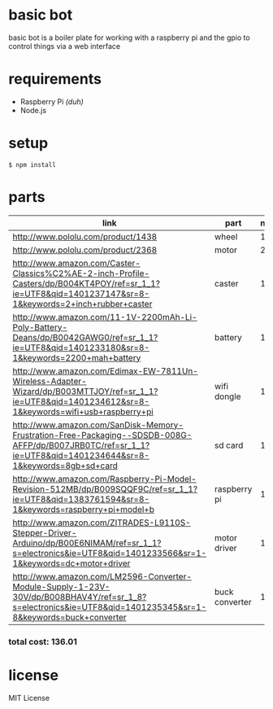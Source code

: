 # basic bot
basic bot is a boiler plate for working with a raspberry pi and the gpio to control things via a web interface

# requirements

* Raspberry Pi *(duh)*
* Node.js

# setup

    $ npm install

# parts

| link | part | number | $/item | total $ |
| ---- | ---- | ------ | ------ | ------- |
| http://www.pololu.com/product/1438 | wheel | 1 | $8.96 | $8.96 |
| http://www.pololu.com/product/2368 | motor | 2 | $13.55 | $27.10 |
| http://www.amazon.com/Caster-Classics%C2%AE-2-inch-Profile-Casters/dp/B004KT4POY/ref=sr_1_1?ie=UTF8&qid=1401237147&sr=8-1&keywords=2+inch+rubber+caster | caster | 1 | $4.99 | $4.99 |
| http://www.amazon.com/11-1V-2200mAh-Li-Poly-Battery-Deans/dp/B0042GAWG0/ref=sr_1_1?ie=UTF8&qid=1401233180&sr=8-1&keywords=2200+mah+battery | battery | 1 | $26.90 | $26.90 |
| http://www.amazon.com/Edimax-EW-7811Un-Wireless-Adapter-Wizard/dp/B003MTTJOY/ref=sr_1_1?ie=UTF8&qid=1401234612&sr=8-1&keywords=wifi+usb+raspberry+pi | wifi dongle | 1 | $9.99 | $9.99 |
| http://www.amazon.com/SanDisk-Memory-Frustration-Free-Packaging--SDSDB-008G-AFFP/dp/B007JRB0TC/ref=sr_1_1?ie=UTF8&qid=1401234644&sr=8-1&keywords=8gb+sd+card | sd card | 1 | $6.95 | $6.95 |
| http://www.amazon.com/Raspberry-Pi-Model-Revision-512MB/dp/B009SQQF9C/ref=sr_1_1?ie=UTF8&qid=1383761594&sr=8-1&keywords=raspberry+pi+model+b | raspberry pi | 1 | $36.99 | $36.99 |
| http://www.amazon.com/ZITRADES-L9110S-Stepper-Driver-Arduino/dp/B00E6NIMAM/ref=sr_1_1?s=electronics&ie=UTF8&qid=1401233566&sr=1-1&keywords=dc+motor+driver | motor driver | 1 | $5.38 | $5.38 |
| http://www.amazon.com/LM2596-Converter-Module-Supply-1-23V-30V/dp/B008BHAV4Y/ref=sr_1_8?s=electronics&ie=UTF8&qid=1401235345&sr=1-8&keywords=buck+converter | buck converter | 1 | 8.75 | $8.75 |

### total cost: 136.01


# license
MIT License

